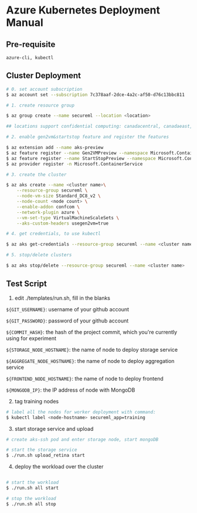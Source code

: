 # Azure Kubernetes Deployment Manual

## Pre-requisite

`azure-cli, kubectl`

## Cluster Deployment

```bash
# 0. set account subscription
$ az account set --subscription 7c378aaf-2dce-4a2c-af50-d76c13bbc811

# 1. create resource group

$ az group create --name secureml --location <location>

## locations support confidential computing: canadacentral, canadaeast, eastus, southcentralus, westus2

# 2. enable gen2vm&startstop feature and register the features

$ az extension add --name aks-preview
$ az feature register --name Gen2VMPreview --namespace Microsoft.ContainerService
$ az feature register --name StartStopPreview --namespace Microsoft.ContainerService
$ az provider register -n Microsoft.ContainerService

# 3. create the cluster

$ az aks create --name <cluster name>\
    --resource-group secureml \
    --node-vm-size Standard_DC8_v2 \
    --node-count <node count> \
    --enable-addon confcom \
    --network-plugin azure \
    --vm-set-type VirtualMachineScaleSets \
    --aks-custom-headers usegen2vm=true

# 4. get credentials, to use kubectl

$ az aks get-credentials --resource-group secureml --name <cluster name>

# 5. stop/delete clusters

$ az aks stop/delete --resource-group secureml --name <cluster name> 

```

## Test Script

1. edit ./templates/run.sh, fill in the blanks

`${GIT_USERNAME}`: username of your github account

`${GIT_PASSWORD}`: password of your github account

`${COMMIT_HASH}`: the hash of the project commit, which you're currently using for experiment

`${STORAGE_NODE_HOSTNAME}`: the name of node to deploy storage service

`${AGGREGATE_NODE_HOSTNAME}`: the name of node to deploy aggregation service

`${FRONTEND_NODE_HOSTNAME}`: the name of node to deploy frontend

`${MONGODB_IP}`: the IP address of node with MongoDB

2. tag training nodes
```bash
# label all the nodes for worker deployment with command:
$ kubectl label <node-hostname> secureml_app=training
```


3. start storage service and upload

```bash
# create aks-ssh pod and enter storage node, start mongoDB

# start the storage service
$ ./run.sh upload_retina start
```

4. deploy the workload over the cluster

```bash

# start the workload
$ ./run.sh all start

# stop the workload
$ ./run.sh all stop

```